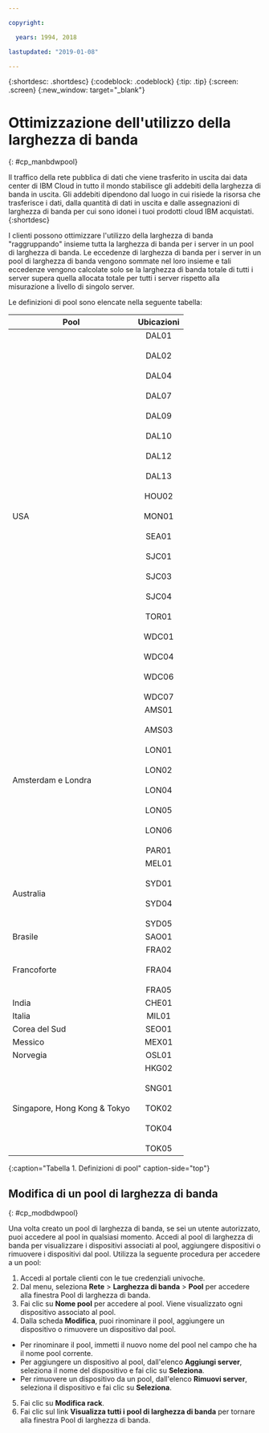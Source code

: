 ```yaml
---

copyright:

  years: 1994, 2018

lastupdated: "2019-01-08"

---
```


{:shortdesc: .shortdesc}
{:codeblock: .codeblock}
{:tip: .tip}
{:screen: .screen}
{:new_window: target="_blank"}


# Ottimizzazione dell'utilizzo della larghezza di banda
{: #cp_manbdwpool}

Il traffico della rete pubblica di dati che viene trasferito in uscita dai data center di IBM Cloud in tutto il mondo stabilisce gli addebiti della larghezza di banda in uscita. Gli addebiti dipendono dal luogo in cui risiede la risorsa che trasferisce i dati, dalla quantità di dati in uscita e dalle assegnazioni di larghezza di banda per cui sono idonei i tuoi prodotti cloud IBM acquistati.
{:shortdesc} 

I clienti possono ottimizzare l'utilizzo della larghezza di banda "raggruppando" insieme tutta la larghezza di banda per i server in un pool di larghezza di banda. Le eccedenze di larghezza di banda per i server in un pool di larghezza di banda vengono sommate nel loro insieme e tali eccedenze vengono calcolate solo se la larghezza di banda totale di tutti i server supera quella allocata totale per tutti i server rispetto alla misurazione a livello di singolo server. 

Le definizioni di pool sono elencate nella seguente tabella: 

| Pool      | Ubicazioni          |
| ------------- |:-------------:|
| USA    | DAL01<br/><br/>DAL02<br/><br/>DAL04<br/><br/>DAL07<br/><br/>DAL09<br/><br/>DAL10<br/><br/>DAL12<br/><br/>DAL13<br/><br/>HOU02<br/><br/>MON01<br/><br/>SEA01<br/><br/>SJC01<br/><br/>SJC03<br/><br/>SJC04<br/><br/>TOR01<br/><br/>WDC01<br/><br/>WDC04<br/><br/>WDC06<br/><br/>WDC07|
| Amsterdam e Londra | AMS01<br/><br/>AMS03<br/><br/>LON01<br/><br/>LON02<br/><br/>LON04<br/><br/>LON05<br/><br/>LON06<br/><br/>PAR01 |
| Australia | MEL01<br/><br/>SYD01<br/><br/>SYD04<br/><br/>SYD05 |
| Brasile | SAO01 |
| Francoforte | FRA02<br/><br/>FRA04<br/><br/>FRA05 |
| India | CHE01 |
| Italia | MIL01 |
| Corea del Sud | SEO01 | 
| Messico | MEX01 | 
| Norvegia | OSL01 | 
| Singapore, Hong Kong & Tokyo | HKG02<br/><br/>SNG01<br/><br/>TOK02<br/><br/>TOK04<br/><br/>TOK05 |
{:caption="Tabella 1. Definizioni di pool" caption-side="top"}


## Modifica di un pool di larghezza di banda
{: #cp_modbdwpool}

Una volta creato un pool di larghezza di banda, se sei un utente autorizzato, puoi accedere al pool in qualsiasi momento. Accedi al pool di larghezza di banda per visualizzare i dispositivi associati al pool, aggiungere dispositivi o rimuovere i dispositivi dal pool. Utilizza la seguente procedura per accedere a un pool:

1. Accedi al portale clienti con le tue credenziali univoche.
2. Dal menu, seleziona **Rete** > **Larghezza di banda** > **Pool** per accedere alla finestra Pool di larghezza di banda.
3. Fai clic su **Nome pool** per accedere al pool. Viene visualizzato ogni dispositivo associato al pool.
4. Dalla scheda **Modifica**, puoi rinominare il pool, aggiungere un dispositivo o rimuovere un dispositivo dal pool.
  * Per rinominare il pool, immetti il nuovo nome del pool nel campo che ha il nome pool corrente.
  * Per aggiungere un dispositivo al pool, dall'elenco **Aggiungi server**, seleziona il nome del dispositivo e fai clic su **Seleziona**.
  * Per rimuovere un dispositivo da un pool, dall'elenco **Rimuovi server**, seleziona il dispositivo e fai clic su **Seleziona**.
5. Fai clic su **Modifica rack**.
6. Fai clic sul link **Visualizza tutti i pool di larghezza di banda** per tornare alla finestra Pool di larghezza di banda.
